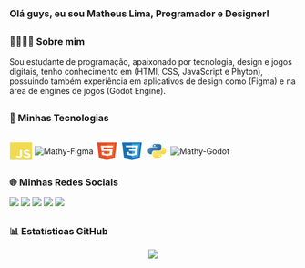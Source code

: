 ### Olá guys, eu sou Matheus Lima, Programador e Designer!

##

### 🎨👨🏻‍💻 Sobre mim
Sou estudante de programação, apaixonado por tecnologia, design e jogos digitais, tenho conhecimento em (HTMl, CSS, JavaScript e Phyton), possuindo também experiência em aplicativos de design como (Figma) e na área de engines de jogos (Godot Engine).
  
  ##
### 🚀 Minhas Tecnologias
<div style="display: inline_block"><br>
  <img align="center" alt="Mathy-Js" height="30" width="40" src="https://raw.githubusercontent.com/devicons/devicon/master/icons/javascript/javascript-plain.svg">
  <img align="center" alt="Mathy-Figma" height="30" width="40" src="https://cdn.jsdelivr.net/gh/devicons/devicon/icons/figma/figma-original.svg">
  <img align="center" alt="Mathy-HTML" height="30" width="40" src="https://raw.githubusercontent.com/devicons/devicon/master/icons/html5/html5-original.svg">
  <img align="center" alt="Mathy-CSS" height="30" width="40" src="https://raw.githubusercontent.com/devicons/devicon/master/icons/css3/css3-original.svg">
  <img align="center" alt="Mathy-Python" height="30" width="40" src="https://raw.githubusercontent.com/devicons/devicon/master/icons/python/python-original.svg">
  <img align="center" alt="Mathy-Godot" height="30" width="40" src="https://cdn.jsdelivr.net/gh/devicons/devicon/icons/godot/godot-original.svg">          
</div>

  
  ##
  
### 🌐 Minhas Redes Sociais
<div> 
 
  <a href="https://www.instagram.com/maathlsz/" target="_blank"><img src="https://img.shields.io/badge/-Instagram-%23E4405F?style=for-the-badge&logo=instagram&logoColor=white" target="_blank"></a>
 	<a href="https://www.twitch.tv/mathyeesz" target="_blank"><img src="https://img.shields.io/badge/Twitch-9146FF?style=for-the-badge&logo=twitch&logoColor=white" target="_blank"></a>
 <a href="https://discord.gg/wagxzStdcR" target="_blank"><img src="https://img.shields.io/badge/Discord-7289DA?style=for-the-badge&logo=discord&logoColor=white" target="_blank"></a> 
  <a href="https://www.linkedin.com/in/themathyy" target="_blank"><img src="https://img.shields.io/badge/-LinkedIn-%230077B5?style=for-the-badge&logo=linkedin&logoColor=white" target="_blank"></a> 
  <a href="https://linktr.ee/" target="_blank"><img src="https://img.shields.io/badge/linktree-39E09B?style=for-the-badge&logo=linktree&logoColor=white" target="_blank"></a> 
  
  ##
  
### 📊 Estatísticas GitHub   
<div align="center">
  <a href="https://github.com/themathyy">
  <img height="180em" src="https://github-readme-stats.vercel.app/api?username=themathyy&show_icons=true&theme=dark&include_all_commits=true&count_private=true"/>
</div>
